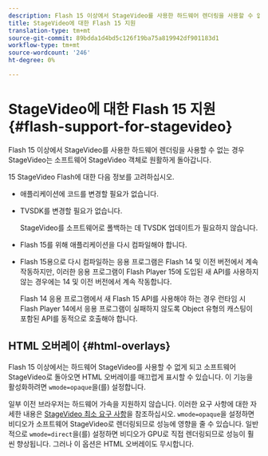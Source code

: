 ```yaml
---
description: Flash 15 이상에서 StageVideo를 사용한 하드웨어 렌더링을 사용할 수 없는 경우 StageVideo는 소프트웨어 StageVideo 객체로 원활하게 돌아갑니다.
title: StageVideo에 대한 Flash 15 지원
translation-type: tm+mt
source-git-commit: 89bdda1d4bd5c126f19ba75a819942df901183d1
workflow-type: tm+mt
source-wordcount: '246'
ht-degree: 0%

---
```



# StageVideo에 대한 Flash 15 지원{#flash-support-for-stagevideo}

Flash 15 이상에서 StageVideo를 사용한 하드웨어 렌더링을 사용할 수 없는 경우 StageVideo는 소프트웨어 StageVideo 객체로 원활하게 돌아갑니다.

15 StageVideo Flash에 대한 다음 정보를 고려하십시오.

* 애플리케이션에 코드를 변경할 필요가 없습니다.
* TVSDK를 변경할 필요가 없습니다.

   StageVideo를 소프트웨어로 폴백하는 데 TVSDK 업데이트가 필요하지 않습니다.
* Flash 15를 위해 애플리케이션을 다시 컴파일해야 합니다.
* Flash 15용으로 다시 컴파일하는 응용 프로그램은 Flash 14 및 이전 버전에서 계속 작동하지만, 이러한 응용 프로그램이 Flash Player 15에 도입된 새 API를 사용하지 않는 경우에는 14 및 이전 버전에서 계속 작동합니다.

   Flash 14 응용 프로그램에서 새 Flash 15 API를 사용해야 하는 경우 런타임 시 Flash Player 14에서 응용 프로그램이 실패하지 않도록 Object 유형의 캐스팅이 포함된 API를 동적으로 호출해야 합니다.

## HTML 오버레이 {#html-overlays}

Flash 15 이상에서는 하드웨어 StageVideo를 사용할 수 없게 되고 소프트웨어 StageVideo로 돌아오면 HTML 오버레이를 매끄럽게 표시할 수 있습니다. 이 기능을 활성화하려면 `wmode=opaque`을(를) 설정합니다.

일부 이전 브라우저는 하드웨어 가속을 지원하지 않습니다. 이러한 요구 사항에 대한 자세한 내용은 [StageVideo 최소 요구 사항](../../../../../tvsdk-1.4-for-desktop-hls/c-psdk-dhls-1.4-introduction/overview-prod-audience-guide/requirements/stagevideo-capabilities/r-psdk-dhls-1.4-requirements-stage-video.md)을 참조하십시오. `wmode=opaque`을 설정하면 비디오가 소프트웨어 StageVideo로 렌더링되므로 성능에 영향을 줄 수 있습니다. 일반적으로 `wmode=direct`을(를) 설정하면 비디오가 GPU로 직접 렌더링되므로 성능이 훨씬 향상됩니다. 그러나 이 옵션은 HTML 오버레이도 무시합니다.
